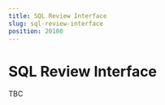 ```yaml
---
title: SQL Review Interface
slug: sql-review-interface
position: 20100
---
```


# SQL Review Interface

TBC

